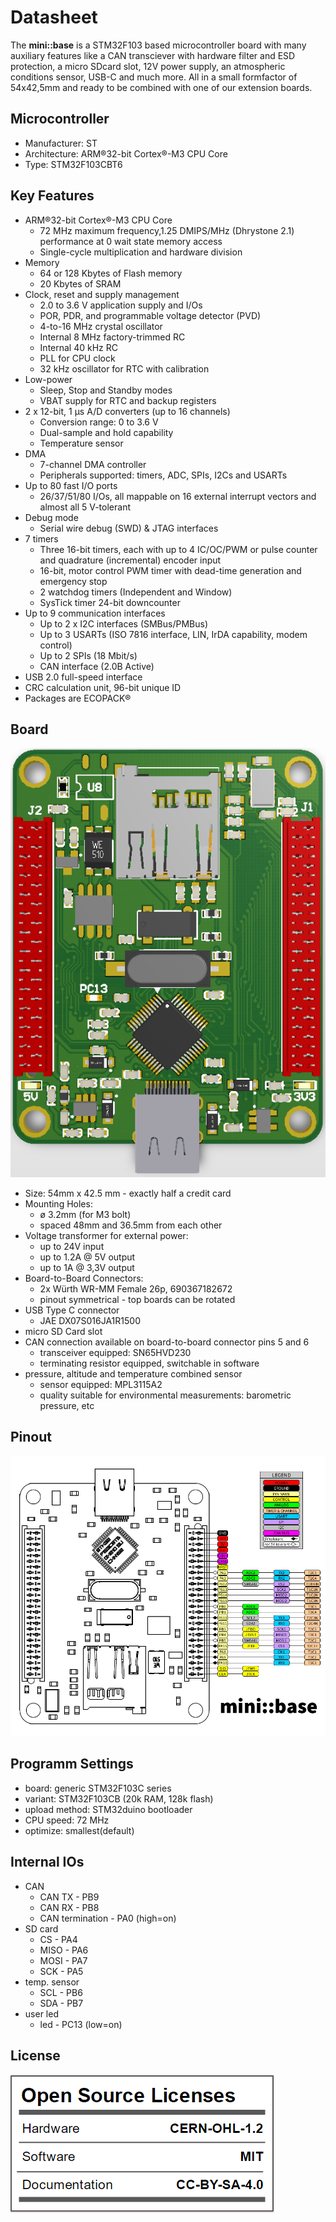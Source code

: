 # Datasheet
The **mini::base** is a STM32F103 based microcontroller board with many
auxiliary features like a CAN transciever with hardware filter and ESD
protection, a micro SDcard slot, 12V power supply, an atmospheric conditions
sensor, USB-C and much more. All in a small formfactor of 54x42,5mm and ready
to be combined with one of our extension boards.

## Microcontroller
* Manufacturer: ST
* Architecture: ARM®32-bit Cortex®-M3 CPU Core
* Type: STM32F103CBT6

## Key Features
* ARM®32-bit Cortex®-M3 CPU Core
  * 72 MHz maximum frequency,1.25 DMIPS/MHz (Dhrystone 2.1) performance at 0
    wait state memory access
  * Single-cycle multiplication and hardware division
* Memory
  * 64 or 128 Kbytes of Flash memory
  * 20 Kbytes of SRAM
* Clock, reset and supply management
  * 2.0 to 3.6 V application supply and I/Os
  * POR, PDR, and programmable voltage detector (PVD)
  * 4-to-16 MHz crystal oscillator
  * Internal 8 MHz factory-trimmed RC
  * Internal 40 kHz RC
  * PLL for CPU clock
  * 32 kHz oscillator for RTC with calibration
* Low-power
  * Sleep, Stop and Standby modes
  * VBAT supply for RTC and backup registers
* 2 x 12-bit, 1 μs A/D converters (up to 16 channels)
  * Conversion range: 0 to 3.6 V
  * Dual-sample and hold capability
  * Temperature sensor
* DMA
  * 7-channel DMA controller
  * Peripherals supported: timers, ADC, SPIs, I2Cs and USARTs
* Up to 80 fast I/O ports
  * 26/37/51/80 I/Os, all mappable on 16 external interrupt vectors and almost
    all 5 V-tolerant
* Debug mode
  * Serial wire debug (SWD) & JTAG interfaces
* 7 timers
  * Three 16-bit timers, each with up to 4 IC/OC/PWM or pulse counter and
    quadrature (incremental) encoder input
  * 16-bit, motor control PWM timer with dead-time generation and emergency
    stop
  * 2 watchdog timers (Independent and Window)
  * SysTick timer 24-bit downcounter
* Up to 9 communication interfaces
  * Up to 2 x I2C interfaces (SMBus/PMBus)
  * Up to 3 USARTs (ISO 7816 interface, LIN, IrDA capability, modem control)
  * Up to 2 SPIs (18 Mbit/s)
  * CAN interface (2.0B Active)
* USB 2.0 full-speed interface
* CRC calculation unit, 96-bit unique ID
* Packages are ECOPACK®

## Board
![mini::base](./pictures/mini-base-front.png "mini::base")

* Size: 54mm x 42.5 mm - exactly half a credit card
* Mounting Holes:
  * ø 3.2mm (for M3 bolt)
  * spaced 48mm and  36.5mm from each other
* Voltage transformer for external power:
  * up to 24V input
  * up to 1.2A @ 5V output
  * up to 1A @ 3,3V output
* Board-to-Board Connectors:
  * 2x Würth WR-MM Female 26p, 690367182672
  * pinout symmetrical - top boards can be rotated
* USB Type C connector
  * JAE DX07S016JA1R1500
* micro SD Card slot
* CAN connection available on board-to-board connector pins 5 and 6
  * transceiver equipped: SN65HVD230
  * terminating resistor equipped, switchable in software
* pressure, altitude and temperature combined sensor
  * sensor equipped: MPL3115A2
  * quality suitable for environmental measurements: barometric pressure, etc

## Pinout
![Pinout mini::base](./pictures/mini-base-pinout.png "Pinout mini::base")

## Programm Settings
* board: generic STM32F103C series
* variant: STM32F103CB (20k RAM, 128k flash)
* upload method: STM32duino bootloader
* CPU speed: 72 MHz
* optimize: smallest(default)
## Internal IOs
* CAN
  * CAN TX - PB9
  * CAN RX - PB8
  * CAN termination - PA0 (high=on)
* SD card
  * CS - PA4
  * MISO - PA6
  * MOSI - PA7
  * SCK - PA5
* temp. sensor
  * SCL - PB6
  * SDA - PB7
* user led
  * led - PC13 (low=on)

## License
![license](./pictures/mini-base-license.png "license")
